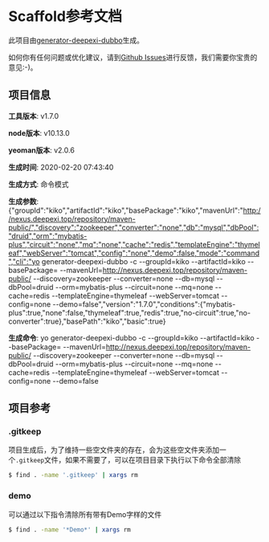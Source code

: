 # Scaffold参考文档

此项目由[generator-deepexi-dubbo](https://github.com/deepexi/generator-deepexi-dubbo)生成。

如何你有任何问题或优化建议，请到[Github Issues](https://github.com/deepexi/generator-deepexi-dubbo/issues)进行反馈，我们需要你宝贵的意见:-)。

## 项目信息

**工具版本**: v1.7.0

**node版本**: v10.13.0

**yeoman版本**: v2.0.6

**生成时间**: 2020-02-20 07:43:40

**生成方式**: 命令模式

**生成参数**: {"groupId":"kiko","artifactId":"kiko","basePackage":"kiko","mavenUrl":"http://nexus.deepexi.top/repository/maven-public/","discovery":"zookeeper","converter":"none","db":"mysql","dbPool":"druid","orm":"mybatis-plus","circuit":"none","mq":"none","cache":"redis","templateEngine":"thymeleaf","webServer":"tomcat","config":"none","demo":false,"mode":"command","cli":"yo generator-deepexi-dubbo -c --groupId=kiko --artifactId=kiko --basePackage= --mavenUrl=http://nexus.deepexi.top/repository/maven-public/ --discovery=zookeeper --converter=none --db=mysql --dbPool=druid --orm=mybatis-plus --circuit=none --mq=none --cache=redis --templateEngine=thymeleaf --webServer=tomcat --config=none --demo=false","version":"1.7.0","conditions":{"mybatis-plus":true,"none":false,"thymeleaf":true,"redis":true,"no-circuit":true,"no-converter":true},"basePath":"kiko","basic":true}

**生成命令**: yo generator-deepexi-dubbo -c --groupId=kiko --artifactId=kiko --basePackage= --mavenUrl=http://nexus.deepexi.top/repository/maven-public/ --discovery=zookeeper --converter=none --db=mysql --dbPool=druid --orm=mybatis-plus --circuit=none --mq=none --cache=redis --templateEngine=thymeleaf --webServer=tomcat --config=none --demo=false

## 项目参考

### .gitkeep

项目生成后，为了维持一些空文件夹的存在，会为这些空文件夹添加一个`.gitkeep`文件，如果不需要了，可以在项目目录下执行以下命令全部清除

```bash
$ find . -name '.gitkeep' | xargs rm
```

### demo

可以通过以下指令清除所有带有Demo字样的文件

```bash
$ find . -name '*Demo*' | xargs rm
```
